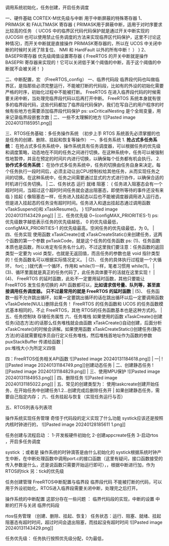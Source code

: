 调用系统初始化，任务创建，开启任务调度



一、硬件基础
	CORTEX-M优先级与中断
		用于中断屏蔽的特殊寄存器
			1、PRIMASK 和 FAULTMASK 寄存器
				{
					PRIMASK用于屏蔽中断，适用于对时序要求比较高的任务
					（
						UCOS 中的临界区代码代码保护就是通过开关中断实现的(UCOSIII 也可以使用禁止任务调度的方法来实现临界区代码保护，这里不讨论这种情况)，而开关中断就是直接操作 PRIMASK寄存器的，所以在 UCOS 中关闭中断的时候时关闭了除复位、 NMI 和 HardFault 以外的所有中断！
					）
				}
			2、BASEPRI寄存器
				优先级阈值设置寄存器
				{
					FreeRTOS 的开关中断就是操作 BASEPRI 寄存器来实现的！它可以关闭低于某个阈值的中断，高于这个阈值的中断就不会被关闭！
				}
					

二、中断配置，宏 （FreeRTOS_config）
		一、临界代码段
			临界段代码也叫做临界区，是指那些必须完整运行，不能被打断的代码段，比如有的外设的初始化需要严格的时序，初始化过程中不能被打断。 FreeRTOS 在进入临界段代码的时候需要关闭中断，当处理完临界段代码以后再打开中断。 FreeRTOS 系统本身就有很多的临界段代码，这些代码都加了临界段代码保护，我们在写自己的用户程序的时候有些地方也需要添加临界段代码保护
		ps:
			uxCriticalNesting 是个全局变量，用来记录临界段嵌套次数
		|
		二、一些不太理解的地方
			![[Pasted image 20240131185951.png]]
		

三、RTOS任务基础：多任务操作系统
	（初步上手 RTOS 系统首先必须掌握的也是任务的创建、删除、挂起和恢复等操作）
	一、多任务系统
		1. **抢占式多任务系统：** 在抢占式多任务系统中，操作系统具有任务调度器，可以根据任务的优先级和调度策略，动态地在不同的任务之间进行切换。在这种系统中，任务可以被强制性地暂停，并且在预定的时间片内进行切换，以确保每个任务都有机会执行。
		2. **协作式多任务系统：** 在协作式多任务系统中，任务的切换由任务自身来决定。每个任务执行一段时间后，必须主动让出CPU控制权给其他任务，从而实现任务之间的切换。在这种系统中，任务之间需要通过显式的方式进行协作，以确保合适的时机进行任务切换。
		|
	二、任务状态
		运行
		就绪
		阻塞：
			{
			任务进入阻塞态会有一个超时时间，当超过这个超时时间任务就会退出阻塞态，即使所等待的事件还没有来临
			}
		挂起
			{
			像阻塞态一样，任务进入挂起态以后也不能被调度器调用进入运行态， 但是进入挂起态的任务没有超时时间。任务进入和退出挂起态通过调用函数 vTaskSuspend()和 xTaskResume()。
			}
		![[Pasted image 20240131143429.png]]
		|
		三、任务优先级
			0~(configMAX_PRIORITIES-1)
			ps:
			优先级数字越低表示任务的优先级越低， 0 的优先级最低， configMAX_PRIORITIES-1 的优先级最高。空闲任务的优先级最低，为 0。
		|
		四、任务实现
			使用函数 xTaskCreate()或 xTaskCreateStatic()来创建任务，这两个函数的第一个参数 pxTaskCode，就是这个任务的任务函数
			ps:
			(1)、任务函数本质也是函数，所以肯定有任务名什么的，不过这里我们要注意：任务函数的返回类型一定要为 void 类型，也就是无返回值，而且任务的参数也是 void 指针类型的！任务函数名可以根据实际情况定义。
			|
			(2)、 任务的具体执行过程是一个大循环， for(; ; )就代表一个循环，作用和 while(1)一样，笔者习惯用 while(1)。
			|	
			(3)、循环里面就是真正的任务代码了，此任务具体要干的活就在这里实现！
			|
			(4)、 FreeRTOS 的延时函数，此处不一定要用延时函数，其他只要能让 FreeRTOS 发生任务切换的 API 函数都可以，**比如请求信号量、队列等，甚至直接调用任务调度器。 只不过最常用的就是 FreeRTOS 的延时函数**
			|
			(5)、 任务函数一般不允许跳出循环，如果一定要跳出循环的话在跳出循环以后一定要调用函数 vTaskDelete(NULL)删除此任务！
			FreeRTOS 的任务函数和 UCOS 的任务函数模式基本相同的，不止 FreeRTOS，其他 RTOS的任务函数基本也是这种方式的。
			|
			五、任务控制块
				存储任务属性
			六、任务堆栈
				如果使用的函数 xTaskCreate()创建任务(动态方法)的话那么任务堆栈就会由函数 xTaskCreate()自动创建，后面分析 xTaskCreate()的时候会讲解。如果使用函数 xTaskCreateStatic()创建任务(静态方法)的话就需要程序员自行定义任务堆栈，然后堆栈首地址作为函数的参数 puxStackBuffer 传递给函数
				|	
				ps:堆栈大小为所定义四倍


四：FreeRTOS任务相关API函数
	![[Pasted image 20240131184618.png]]
	|
	一|
		![[Pasted image 20240131184749.png]]创建动态任务
	|
	二、创建静态任务
			![[Pasted image 20240131184829.png]]
	|
	三、使用MPU保护
		![[Pasted image 20240131184953.png]]
	|
	四、删除任务
		![[Pasted image 20240131185022.png]]
	|
	五、常见的创建类型为：
		使用taskcreate创建开始任务，在开始任务中创建任务1.2...创建完成后删除任务开
		|
		如果创建静态任务，需要自己指定内存；
	六、任务挂起与恢复（实现任务运行与否）
		
	

五、RTOS列表与列表项
	











操作系统实现任务管理 
奇怪于代码段的定义实现了什么功能 
systick应该还是按照内核时钟进行的，
![[Pasted image 20240128185611 1.png]]

任务创建与流程启动 ：
1-开发板硬件初始化 
2-创建appcreate任务
3-启动rtos ，开启多任务调度

systick ；或者是 操作系统的时钟滴答是由什么初始化的 
systick根据系统时钟产生中断，在中断处理函数中调用port.c的接口函数（这里有疑问，接口函数接受的传入参数是什么，还是说函数只需要开始运行即可），，根据中断进行加，作为RTOS的tick
另：tick的优先级

任务创建管理 
FreeRTOS中断配置与临界段
临界段代码 不能被打断的代码，可以用于外设初始化，RTOS进入临界段需要关闭中断，处理完之后打开。

操作系统的中断配置 
	这部分存在一些问题
	：
		临界代码段的实现，中断的设置
	中断的打开与关闭 
	临界代码段

rtos任务管理 （创建、删除、挂起、恢复）
任务状态：运行、阻塞、就绪、挂起
阻塞态有超时时间，超过时间会退出阻塞，而挂起没有超时时间
![[Pasted image 20240131143429.png]]

任务优先级：
任务执行按照优先级分配，0为最低，